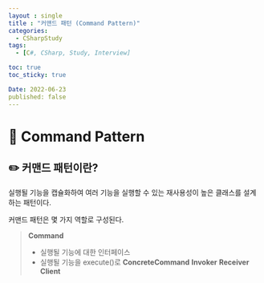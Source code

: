 ```yaml
---
layout : single
title : "커맨드 패턴 (Command Pattern)"
categories:
  - CSharpStudy
tags:
  - [C#, CSharp, Study, Interview]

toc: true
toc_sticky: true

Date: 2022-06-23
published: false
---
```


# 📌 Command Pattern

## ✏️ 커맨드 패턴이란?
실행될 기능을 캡슐화하여 여러 기능을 실행할 수 있는 재사용성이 높은 클래스를 설계하는 패턴이다.

커맨드 패턴은 몇 가지 역할로 구성된다.

> **Command**
> - 실행될 기능에 대한 인터페이스
> - 실행될 기능을 execute()로 
> **ConcreteCommand**
> **Invoker**
> **Receiver**
> **Client**

